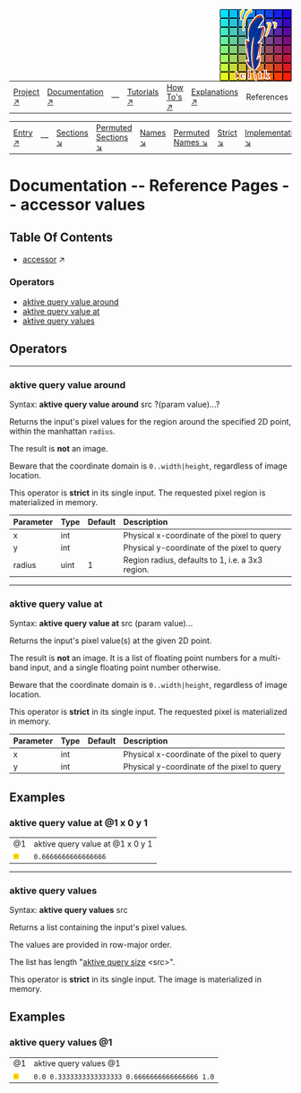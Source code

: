 <img src='../assets/aktive-logo-128.png' style='float:right;'>

||||||||
|---|---|---|---|---|---|---|
|[Project ↗](../../README.md)|[Documentation ↗](../index.md)|&mdash;|[Tutorials ↗](../tutorials.md)|[How To's ↗](../howtos.md)|[Explanations ↗](../explanations.md)|References|

|||||||||
|---|---|---|---|---|---|---|---|
|[Entry ↗](index.md)|&mdash;|[Sections ↘](bysection.md)|[Permuted Sections ↘](bypsection.md)|[Names ↘](byname.md)|[Permuted Names ↘](bypname.md)|[Strict ↘](strict.md)|[Implementations ↘](bylang.md)|

# Documentation -- Reference Pages -- accessor values

## Table Of Contents

  - [accessor](accessor.md) ↗


### Operators

 - [aktive query value around](#query_value_around)
 - [aktive query value at](#query_value_at)
 - [aktive query values](#query_values)

## Operators

---
### <a name='query_value_around'></a> aktive query value around

Syntax: __aktive query value around__ src ?(param value)...?

Returns the input's pixel values for the region around the specified 2D point, within the manhattan `radius`.

The result is __not__ an image.

Beware that the coordinate domain is `0..width|height`, regardless of image location.

This operator is __strict__ in its single input. The requested pixel region is materialized in memory.

|Parameter|Type|Default|Description|
|:---|:---|:---|:---|
|x|int||Physical x-coordinate of the pixel to query|
|y|int||Physical y-coordinate of the pixel to query|
|radius|uint|1|Region radius, defaults to 1, i.e. a 3x3 region.|

---
### <a name='query_value_at'></a> aktive query value at

Syntax: __aktive query value at__ src (param value)...

Returns the input's pixel value(s) at the given 2D point.

The result is __not__ an image. It is a list of floating point numbers for a multi-band input, and a single floating point number otherwise.

Beware that the coordinate domain is `0..width|height`, regardless of image location.

This operator is __strict__ in its single input. The requested pixel is materialized in memory.

|Parameter|Type|Default|Description|
|:---|:---|:---|:---|
|x|int||Physical x-coordinate of the pixel to query|
|y|int||Physical y-coordinate of the pixel to query|

## Examples

### aktive query value at @1 x 0 y 1

|||
|---|---|
|@1|aktive query value at @1 x 0 y 1|
|<img src='example-00357.gif' alt='aktive query value at @1 x 0 y 1' style='border:4px solid gold'>|`0.6666666666666666`|

---
### <a name='query_values'></a> aktive query values

Syntax: __aktive query values__ src

Returns a list containing the input's pixel values.

The values are provided in row-major order.

The list has length "[aktive query size](accessor_geometry.md#query_size) \<src\>".

This operator is __strict__ in its single input. The image is materialized in memory.


## Examples

### aktive query values @1

|||
|---|---|
|@1|aktive query values @1|
|<img src='example-00359.gif' alt='aktive query values @1' style='border:4px solid gold'>|`0.0 0.3333333333333333 0.6666666666666666 1.0`|

